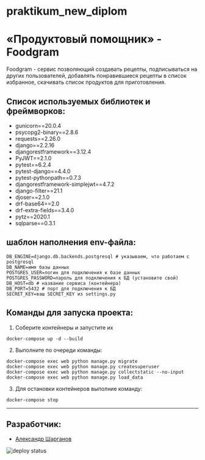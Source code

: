 # praktikum_new_diplom
# «Продуктовый помощник» - Foodgram
Foodgram  - cервис позволяющий создавать рецепты, подписываться на других пользователей, добавлять понравившиеся рецепты в список избранное, скачивать список продуктов для приготовления.

## Список используемых библиотек и фреймворков:
* gunicorn==20.0.4
* psycopg2-binary==2.8.6
* requests==2.26.0
* django==2.2.16
* djangorestframework==3.12.4
* PyJWT==2.1.0
* pytest==6.2.4
* pytest-django==4.4.0
* pytest-pythonpath==0.7.3
* djangorestframework-simplejwt==4.7.2
* django-filter==21.1
* djoser==2.1.0
* drf-base64==2.0
* drf-extra-fields==3.4.0
* pytz==2020.1
* sqlparse==0.3.1


## шаблон наполнения env-файла:
```
DB_ENGINE=django.db.backends.postgresql # указываем, что работаем с postgresql
DB_NAME=имя базы данных
POSTGRES_USER=логин для подключения к базе данных
POSTGRES_PASSWORD=пароль для подключения к БД (установите свой)
DB_HOST=db # название сервиса (контейнера)
DB_PORT=5432 # порт для подключения к БД
SECRET_KEY=ваш SECRET_KEY из settings.py
```

## Команды для запуска проекта:

1. Соберите контейнеры и запустите их
```
docker-compose up -d --build
```
2. Выполните по очереди команды:
```
docker-compose exec web python manage.py migrate
docker-compose exec web python manage.py createsuperuser
docker-compose exec web python manage.py collectstatic --no-input
docker-compose exec web python manage.py load_data
```

3. Для остановки контейнеров выполние команду:
```
docker-compose stop
```
---
## Разработчик:
- [Александр Шарганов](https://github.com/AlexandrSharganov)


![deploy status](https://github.com/AlexandrSharganov/foodgram-project-react/actions/workflows/foodgram_workflow.yml/badge.svg)
